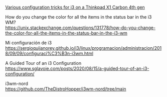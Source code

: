 [Various configuration tricks for i3 on a Thinkpad X1 Carbon 4th gen](https://github.com/alberto-santini/i3-configuration-x1/blob/master/README.md)

How do you change the color for all the items in the status bar in the i3 WM?  
https://unix.stackexchange.com/questions/131778/how-do-you-change-the-color-for-all-the-items-in-the-status-bar-in-the-i3-wm

Mi configuración de i3  
https://sergioquijanorey.github.io/i3/linux/programacion/administracion/2018/09/09/configuraci%C3%B3n-i3wm.html

A Guided Tour of an i3 Configuration  
https://www.sglavoie.com/posts/2020/08/15/a-guided-tour-of-an-i3-configuration/

i3wm-nord  
https://github.com/TheDistroHopper/i3wm-nord/tree/main
